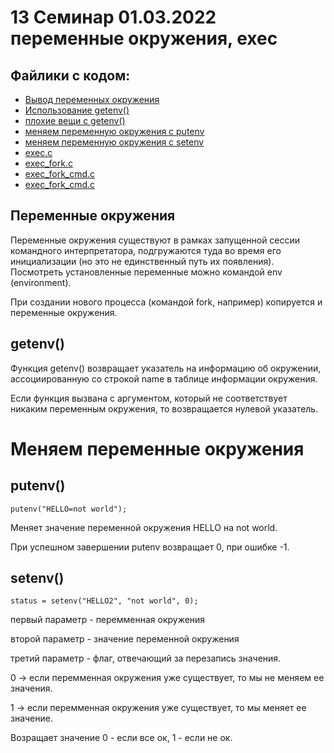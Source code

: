 # 13 Семинар 01.03.2022 переменные окружения, exec

## Файлики с кодом:

* [Вывод переменных окружения](envp.c)
* [Использование getenv()](getenv.c)
* [плохие вещи с getenv()](getenv_test.c)
* [меняем переменную окружения с putenv](putenv.c)
* [меняем переменную окружения с setenv](setenv.c)
* [exec.c](exec.c)
* [exec_fork.c](exec_fork.c)
* [exec_fork_cmd.c](exec_fork_cmd.c)
* [exec_fork_cmd.c](exec_fork_cmd.c)



## Переменные окружения
Переменные окружения существуют в рамках запущенной сессии командного интерпретатора, подгружаются туда во время его инициализации (но это не единственный путь их появления). Посмотреть установленные переменные можно командой env (environment). 

При создании нового процесса (командой fork, например) копируется и переменные окружения.

## getenv()
Функция getenv() возвращает указатель на информацию об окружении, ассоциированную со строкой name в таблице информации окружения. 

Если функция вызвана с аргументом, который не соответствует никаким переменным окружения, то возвращается нулевой указатель.


# Меняем переменные окружения
## putenv()
```
putenv("HELLO=not world");
```
Меняет значение переменной окружения HELLO на not world.

При успешном завершении putenv возвращает 0, при ошибке -1.

## setenv()
```
status = setenv("HELLO2", "not world", 0);
```
первый параметр -  перемменная окружения

второй параметр - значение переменной окружения

третий параметр - флаг, отвечающий за перезапись значения. 

0 -> если перемменная окружения уже существует, то мы не меняем ее значения.

1 -> если перемменная окружения уже существует, то мы меняет ее значение.

Возращает значение 0 - если все ок, 1 - если не ок.

